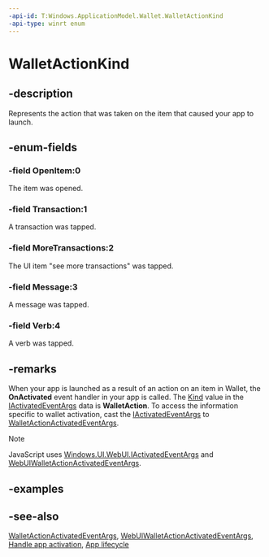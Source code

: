 ```yaml
---
-api-id: T:Windows.ApplicationModel.Wallet.WalletActionKind
-api-type: winrt enum
---
```


<!-- Enumeration syntax
public enum Windows.ApplicationModel.Wallet.WalletActionKind : int
-->

# WalletActionKind

## -description
Represents the action that was taken on the item that caused your app to launch.

## -enum-fields
### -field OpenItem:0
The item was opened.

### -field Transaction:1
A transaction was tapped.

### -field MoreTransactions:2
The UI item "see more transactions" was tapped.

### -field Message:3
A message was tapped.

### -field Verb:4
A verb was tapped.


## -remarks
When your app is launched as a result of an action on an item in Wallet, the **OnActivated** event handler in your app is called. The [Kind](../windows.applicationmodel.activation/activationkind.md) value in the [IActivatedEventArgs](../windows.applicationmodel.activation/iactivatedeventargs.md) data is **WalletAction**. To access the information specific to wallet activation, cast the [IActivatedEventArgs](../windows.applicationmodel.activation/iactivatedeventargs.md) to [WalletActionActivatedEventArgs](../windows.applicationmodel.activation/walletactionactivatedeventargs.md).

> [!NOTE]
> JavaScript uses [Windows.UI.WebUI.IActivatedEventArgs](../windows.ui.webui/iactivatedeventargsdeferral.md) and [WebUIWalletActionActivatedEventArgs](../windows.ui.webui/webuiwalletactionactivatedeventargs.md).

## -examples

## -see-also
[WalletActionActivatedEventArgs](../windows.applicationmodel.activation/walletactionactivatedeventargs.md), [WebUIWalletActionActivatedEventArgs](../windows.ui.webui/webuiwalletactionactivatedeventargs.md), [Handle app activation](https://msdn.microsoft.com/library/da9a6a43-f09d-4512-a2ab-9b6132431007), [App lifecycle](https://msdn.microsoft.com/library/6c469e77-f1e3-4859-a27b-c326f9616d10)
